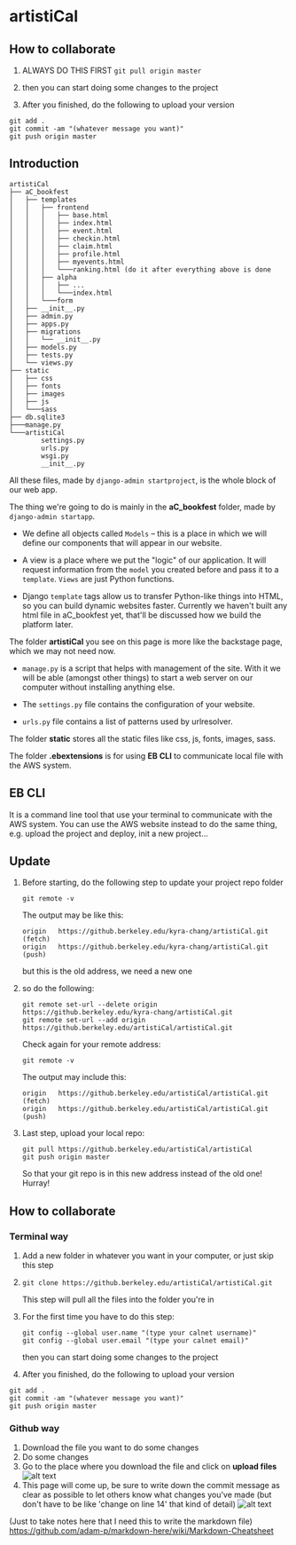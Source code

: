 # artistiCal

## How to collaborate
1. ALWAYS DO THIS FIRST `git pull origin master`

2. then you can start doing some changes to the project

3. After you finished, do the following to upload your version

```
git add .
git commit -am "(whatever message you want)"
git push origin master
```

## Introduction



```
artistiCal
├── aC_bookfest
│   ├── templates
│   │   ├── frontend
│   │   │   ├── base.html
│   │   │   ├── index.html
│   │   │   ├── event.html
│   │   │   ├── checkin.html
│   │   │   ├── claim.html
│   │   │   ├── profile.html
│   │   │   ├── myevents.html
│   │   │   └───ranking.html (do it after everything above is done
│   │   ├── alpha
│   │   │   ├── ...
│   │   │   └───index.html
│   │   └───form
│   ├── __init__.py
│   ├── admin.py
│   ├── apps.py
│   ├── migrations
│   │   └── __init__.py
│   ├── models.py
│   ├── tests.py
│   └── views.py
├── static
│   ├── css
│   ├── fonts
│   ├── images
│   ├── js
│   └───sass
├── db.sqlite3
├───manage.py
└───artistiCal
        settings.py
        urls.py
        wsgi.py
        __init__.py
```
All these files, made by `django-admin startproject`, is the whole block of our web app.

The thing we're going to do is mainly in the **aC_bookfest** folder, made by `django-admin startapp`.

* We define all objects called `Models` – this is a place in which we will define our components that will appear in our website.

* A view is a place where we put the "logic" of our application. It will request information from the `model` you created before and pass it to a `template`. `Views` are just Python functions.

* Django `template` tags allow us to transfer Python-like things into HTML, so you can build dynamic websites faster.
   Currently we haven't built any html file in aC_bookfest yet, that'll be discussed how we build the platform later.

The folder **artistiCal** you see on this page is more like the backstage page, which we may not need now.

* `manage.py` is a script that helps with management of the site. With it we will be able (amongst other things) to start a web server on our computer without installing anything else.

* The `settings.py` file contains the configuration of your website.

* `urls.py` file contains a list of patterns used by urlresolver.


The folder **static** stores all the static files like css, js, fonts, images, sass.

The folder **.ebextensions** is for using **EB CLI** to communicate local file with the AWS system.



## EB CLI
It is a command line tool that use your terminal to communicate with the AWS system. You can use the AWS website instead to do the same thing, e.g. upload the project and deploy, init a new project...

## Update
1. Before starting, do the following step to update your project repo folder

   `git remote -v`
   
   The output may be like this:
   ```
   origin	https://github.berkeley.edu/kyra-chang/artistiCal.git (fetch)
   origin	https://github.berkeley.edu/kyra-chang/artistiCal.git (push)
   ```
   but this is the old address, we need a new one
2. so do the following:
   ```
   git remote set-url --delete origin https://github.berkeley.edu/kyra-chang/artistiCal.git
   git remote set-url --add origin https://github.berkeley.edu/artistiCal/artistiCal.git
   ```
   Check again for your remote address:
   
   `git remote -v`
   
   The output may include this:
   ```
   origin	https://github.berkeley.edu/artistiCal/artistiCal.git (fetch)
   origin	https://github.berkeley.edu/artistiCal/artistiCal.git (push)
   ```
3. Last step, upload your local repo:
   ```
   git pull https://github.berkeley.edu/artistiCal/artistiCal
   git push origin master
   ```
   So that your git repo is in this new address instead of the old one! Hurray!


## How to collaborate
### Terminal way
1. Add a new folder in whatever you want in your computer, or just skip this step

2. `git clone https://github.berkeley.edu/artistiCal/artistiCal.git` 

   This step will pull all the files into the folder you're in

3. For the first time you have to do this step:
   ```
   git config --global user.name "(type your calnet username)"
   git config --global user.email "(type your calnet email)"
   ```
   then you can start doing some changes to the project

4. After you finished, do the following to upload your version

```
git add .
git commit -am "(whatever message you want)"
git push origin master
```

### Github way
1. Download the file you want to do some changes
2. Do some changes
3. Go to the place where you download the file and click on **upload files**
   ![alt text][rubbish]
4. This page will come up, be sure to write down the commit message as clear as possible to let others know what changes you've made (but don't have to be like 'change on line 14' that kind of detail)
   ![alt text][rubbishs]



[rubbish]: https://github.berkeley.edu/kyra-chang/artistiCal/blob/master/rubbish.png
[rubbishs]: https://github.berkeley.edu/kyra-chang/artistiCal/blob/master/rubbishs.png






(Just to take notes here that I need this to write the markdown file)
<https://github.com/adam-p/markdown-here/wiki/Markdown-Cheatsheet>
